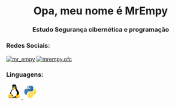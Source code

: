 <h1 align="center">Opa, meu nome é MrEmpy</h1>
<h3 align="center">Estudo Segurança cibernética e programação</h3>

<h3 align="left">Redes Sociais:</h3>
<p align="left">
<a href="https://twitter.com/mr_empy" target="blank"><img align="center" src="https://raw.githubusercontent.com/rahuldkjain/github-profile-readme-generator/master/src/images/icons/Social/twitter.svg" alt="mr_empy" height="30" width="40" /></a>
<a href="https://instagram.com/mrempy.ofc" target="blank"><img align="center" src="https://raw.githubusercontent.com/rahuldkjain/github-profile-readme-generator/master/src/images/icons/Social/instagram.svg" alt="mrempy.ofc" height="30" width="40" /></a>
</p>

<h3 align="left">Linguagens:</h3>
<p align="left"> <a href="https://www.linux.org/" target="_blank"> <img src="https://raw.githubusercontent.com/devicons/devicon/master/icons/linux/linux-original.svg" alt="linux" width="40" height="40"/> </a> <a href="https://www.python.org" target="_blank"> <img src="https://raw.githubusercontent.com/devicons/devicon/master/icons/python/python-original.svg" alt="python" width="40" height="40"/> </a> </p>
